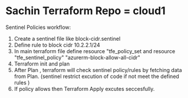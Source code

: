 # Sachin Terraform Repo = cloud1

Sentinel Policies workflow:

1. Create a sentinel file like block-cidr.sentinel
2. Define rule to block cidr 10.2.2.1/24
3. In main terraform file define resource "tfe_policy_set and resource "tfe_sentinel_policy" "azurerm-block-allow-all-cidr" 
4. Terraform init and plan
5. After Plan , terraform will check sentinel policy/rules by fetching data from Plan. (sentinel restrict excution of code if not meet the defined rules )
6. If policy allows then Terraform Apply excutes seccesfully.




 
